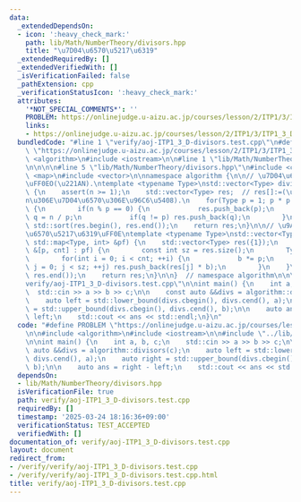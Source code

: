 ```yaml
---
data:
  _extendedDependsOn:
  - icon: ':heavy_check_mark:'
    path: lib/Math/NumberTheory/divisors.hpp
    title: "\u7D04\u6570\u5217\u6319"
  _extendedRequiredBy: []
  _extendedVerifiedWith: []
  _isVerificationFailed: false
  _pathExtension: cpp
  _verificationStatusIcon: ':heavy_check_mark:'
  attributes:
    '*NOT_SPECIAL_COMMENTS*': ''
    PROBLEM: https://onlinejudge.u-aizu.ac.jp/courses/lesson/2/ITP1/3/ITP1_3_D
    links:
    - https://onlinejudge.u-aizu.ac.jp/courses/lesson/2/ITP1/3/ITP1_3_D
  bundledCode: "#line 1 \"verify/aoj-ITP1_3_D-divisors.test.cpp\"\n#define PROBLEM\
    \ \"https://onlinejudge.u-aizu.ac.jp/courses/lesson/2/ITP1/3/ITP1_3_D\"\n\n#include\
    \ <algorithm>\n#include <iostream>\n\n#line 1 \"lib/Math/NumberTheory/divisors.hpp\"\
    \n\n\n\n#line 5 \"lib/Math/NumberTheory/divisors.hpp\"\n#include <cassert>\n#include\
    \ <map>\n#include <vector>\n\nnamespace algorithm {\n\n// \u7D04\u6570\u5217\u6319\
    \uFF0EO(\u221AN).\ntemplate <typename Type>\nstd::vector<Type> divisors(Type n)\
    \ {\n    assert(n >= 1);\n    std::vector<Type> res;  // res[]:=(\u81EA\u7136\u6570\
    n\u306E\u7D04\u6570\u306E\u96C6\u5408).\n    for(Type p = 1; p * p <= n; ++p)\
    \ {\n        if(n % p == 0) {\n            res.push_back(p);\n            Type\
    \ q = n / p;\n            if(q != p) res.push_back(q);\n        }\n    }\n   \
    \ std::sort(res.begin(), res.end());\n    return res;\n}\n\n// \u9AD8\u901F\u7D04\
    \u6570\u5217\u6319\uFF0E\ntemplate <typename Type>\nstd::vector<Type> divisors(const\
    \ std::map<Type, int> &pf) {\n    std::vector<Type> res({1});\n    for(const auto\
    \ &[p, cnt] : pf) {\n        const int sz = res.size();\n        Type b = 1;\n\
    \        for(int i = 0; i < cnt; ++i) {\n            b *= p;\n            for(int\
    \ j = 0; j < sz; ++j) res.push_back(res[j] * b);\n        }\n    }\n    std::sort(res.begin(),\
    \ res.end());\n    return res;\n}\n\n}  // namespace algorithm\n\n\n#line 7 \"\
    verify/aoj-ITP1_3_D-divisors.test.cpp\"\n\nint main() {\n    int a, b, c;\n  \
    \  std::cin >> a >> b >> c;\n\n    const auto &&divs = algorithm::divisors(c);\n\
    \    auto left = std::lower_bound(divs.cbegin(), divs.cend(), a);\n    auto right\
    \ = std::upper_bound(divs.cbegin(), divs.cend(), b);\n\n    auto ans = right -\
    \ left;\n    std::cout << ans << std::endl;\n}\n"
  code: "#define PROBLEM \"https://onlinejudge.u-aizu.ac.jp/courses/lesson/2/ITP1/3/ITP1_3_D\"\
    \n\n#include <algorithm>\n#include <iostream>\n\n#include \"../lib/Math/NumberTheory/divisors.hpp\"\
    \n\nint main() {\n    int a, b, c;\n    std::cin >> a >> b >> c;\n\n    const\
    \ auto &&divs = algorithm::divisors(c);\n    auto left = std::lower_bound(divs.cbegin(),\
    \ divs.cend(), a);\n    auto right = std::upper_bound(divs.cbegin(), divs.cend(),\
    \ b);\n\n    auto ans = right - left;\n    std::cout << ans << std::endl;\n}\n"
  dependsOn:
  - lib/Math/NumberTheory/divisors.hpp
  isVerificationFile: true
  path: verify/aoj-ITP1_3_D-divisors.test.cpp
  requiredBy: []
  timestamp: '2025-03-24 18:16:36+09:00'
  verificationStatus: TEST_ACCEPTED
  verifiedWith: []
documentation_of: verify/aoj-ITP1_3_D-divisors.test.cpp
layout: document
redirect_from:
- /verify/verify/aoj-ITP1_3_D-divisors.test.cpp
- /verify/verify/aoj-ITP1_3_D-divisors.test.cpp.html
title: verify/aoj-ITP1_3_D-divisors.test.cpp
---
```

